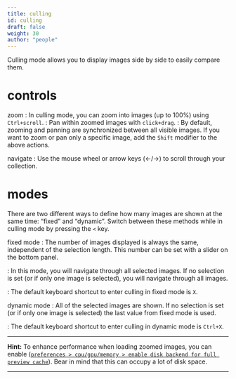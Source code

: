 ```yaml
---
title: culling
id: culling
draft: false
weight: 30
author: "people"
---
```


Culling mode allows you to display images side by side to easily compare them. 

# controls

zoom
: In culling mode, you can zoom into images (up to 100%) using `Ctrl+scroll`.
: Pan within zoomed images with `click+drag`.
: By default, zooming and panning are synchronized between all visible images. If you want to zoom or pan only a specific image, add the `Shift` modifier to the above actions.

navigate
: Use the mouse wheel or arrow keys (←/→) to scroll through your collection.

# modes

There are two different ways to define how many images are shown at the same time: “fixed” and “dynamic”. Switch between these methods while in culling mode by pressing the `<` key.

fixed mode
: The number of images displayed is always the same, independent of the selection length. This number can be set with a slider on the bottom panel.

: In this mode, you will navigate through all selected images. If no selection is set (or if only one image is selected), you will navigate through all images.

: The default keyboard shortcut to enter culling in fixed mode is `X`.

dynamic mode
: All of the selected images are shown. If no selection is set (or if only one image is selected) the last value from fixed mode is used.

: The default keyboard shortcut to enter culling in dynamic mode is `Ctrl+X`.

---

**Hint:** To enhance performance when loading zoomed images, you can enable ([`preferences > cpu/gpu/memory > enable disk backend for full preview cache`](../../preferences-settings/cpu-gpu-memory.md)). Bear in mind that this can occupy a lot of disk space.

---
